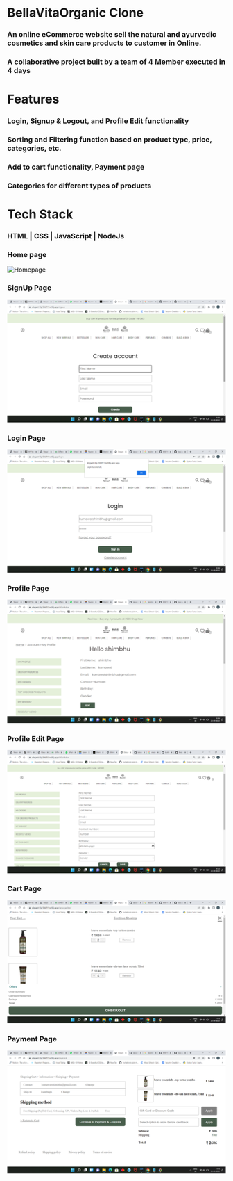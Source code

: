 # BellaVitaOrganic Clone 
### An online eCommerce website sell the natural and ayurvedic cosmetics and skin care products to customer in Online.
### A collaborative project built by a team of 4 Member executed in 4 days

# Features

### Login, Signup & Logout, and Profile Edit functionality
### Sorting and Filtering function based on product type, price, categories, etc.
### Add to cart functionality, Payment page
### Categories for different types of products

# Tech Stack 
### HTML | CSS | JavaScript | NodeJs
### Home page
![Homepage](https://github.com/vivekraj21/WEB19_CONSTRUCT_WEEK_1/blob/main/Images/Screenshot%20(198).png)
### SignUp Page
![](https://github.com/Shimbhu77/boAt-Clone/blob/main/Images/Screenshot%20(357).png)
### Login Page
![](https://github.com/Shimbhu77/boAt-Clone/blob/main/Images/Screenshot%20(358).png)
### Profile Page
![](https://github.com/Shimbhu77/boAt-Clone/blob/main/Images/Screenshot%20(359).png)
### Profile Edit Page
![](https://github.com/Shimbhu77/boAt-Clone/blob/main/Images/Screenshot%20(364).png)
### Cart Page
![](https://github.com/Shimbhu77/boAt-Clone/blob/main/Images/Screenshot%20(362).png)
### Payment Page
![](https://github.com/Shimbhu77/boAt-Clone/blob/main/Images/Screenshot%20(363).png)
